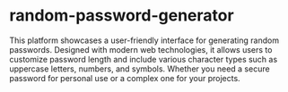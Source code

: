 # random-password-generator
This platform showcases a user-friendly interface for generating random passwords. Designed with modern web technologies, it allows users to customize password length and include various character types such as uppercase letters, numbers, and symbols. Whether you need a secure password for personal use or a complex one for your projects.

